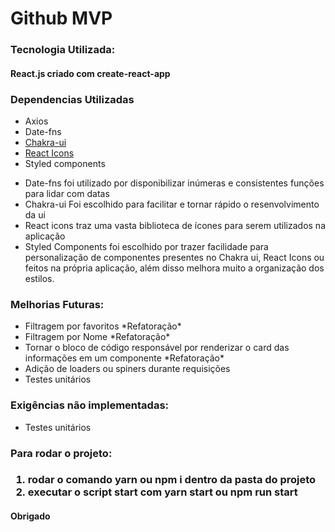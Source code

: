 <h1>Github MVP</h1>


<h3>Tecnologia Utilizada:</h3>
<h4>React.js criado com create-react-app</h4>

<h3>Dependencias Utilizadas</h3>
<ul>
    <li>Axios</li>
    <li>Date-fns</li>
    <li><a href="https://chakra-ui.com/">Chakra-ui</a></li>
    <li><a href="https://react-icons.github.io/react-icons/">React Icons</a></li>
    <li>Styled components</li>
</ul>

<ul>
    <li>Date-fns foi utilizado por disponibilizar
        inúmeras e consistentes funções para lidar com datas</li>
    <li>Chakra-ui Foi escolhido para facilitar e tornar rápido o resenvolvimento da ui</li>
    <li>React icons traz uma vasta biblioteca de ícones para serem utilizados na aplicação</li>
    <li>Styled Components foi escolhido por trazer facilidade para personalização de componentes presentes
        no Chakra ui, React Icons ou feitos na própria aplicação, além disso melhora muito a organização dos estilos.
    </li>
</ul>

<h3>Melhorias Futuras:</h3>
<ul>
    <li>Filtragem por favoritos *Refatoração*</li>
    <li>Filtragem por Nome *Refatoração*</li>
    <li>Tornar o bloco de código responsável por renderizar o card das informações em um componente *Refatoração*</li>
    <li>Adição de loaders ou spiners durante requisições</li>
    <li>Testes unitários</li>
</ul>

<h3>Exigências não implementadas:</h3>
<ul>
    <li>Testes unitários</li>
</ul>

<h3>Para rodar o projeto:<h3>
<ol>
    <li>rodar o comando yarn ou npm i dentro da pasta do projeto</li>
    <li>executar o script start com yarn start ou npm run start</li>
</ol>

<h4>Obrigado</h4>